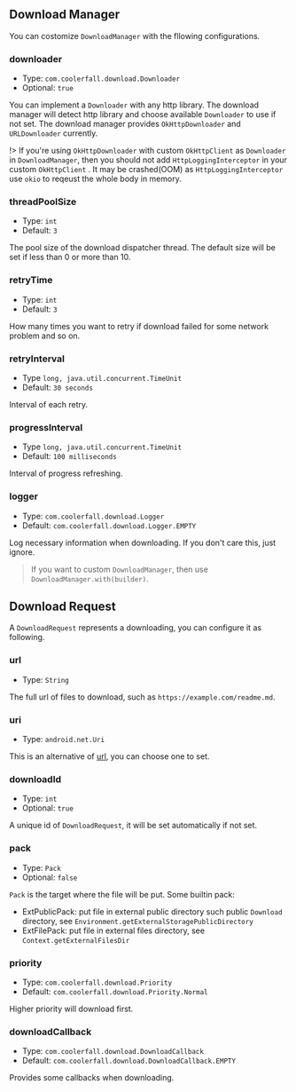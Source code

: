 ## Download Manager

You can costomize `DownloadManager` with the fllowing configurations.

### downloader

* Type: `com.coolerfall.download.Downloader`
* Optional: `true`

You can implement a `Downloader` with any http library. The download manager will detect http
library and choose available `Downloader` to use if not set. The download manager
provides `OkHttpDownloader` and `URLDownloader` currently.

!> If you're using `OkHttpDownloader` with custom `OkHttpClient` as `Downloader`
in `DownloadManager`, then you should not add `HttpLoggingInterceptor` in your custom `OkHttpClient`
. It may be crashed(OOM) as `HttpLoggingInterceptor ` use `okio` to reqeust the whole body in
memory.

### threadPoolSize

* Type: `int`
* Default: `3`

The pool size of the download dispatcher thread. The default size will be set if less than 0 or more
than 10.

### retryTime

* Type: `int`
* Default: `3`

How many times you want to retry if download failed for some network problem and so on.

### retryInterval

* Type `long, java.util.concurrent.TimeUnit`
* Default: `30 seconds`

Interval of each retry.

### progressInterval

* Type `long, java.util.concurrent.TimeUnit`
* Default: `100 milliseconds`

Interval of progress refreshing.

### logger

* Type: `com.coolerfall.download.Logger`
* Default: `com.coolerfall.download.Logger.EMPTY`

Log necessary information when downloading. If you don't care this, just ignore.

> If you want to custom `DownloadManager`, then use `DownloadManager.with(builder)`.

## Download Request

A `DownloadRequest` represents a downloading, you can configure it as following.

### url

* Type: `String`

The full url of files to download, such as `https://example.com/readme.md`.

### uri

* Type: `android.net.Uri`

This is an alternative of [url](#url), you can choose one to set.

### downloadId

* Type: `int`
* Optional: `true`

A unique id of `DownloadRequest`, it will be set automatically if not set.

### pack

* Type: `Pack`
* Optional: `false`

`Pack` is the target where the file will be put. Some builtin pack:

* ExtPublicPack: put file in external public directory such public `Download` directory,
  see `Environment.getExternalStoragePublicDirectory`
* ExtFilePack: put file in external files directory, see `Context.getExternalFilesDir`

### priority

* Type: `com.coolerfall.download.Priority`
* Default: `com.coolerfall.download.Priority.Normal`

Higher priority will download first.

### downloadCallback

* Type: `com.coolerfall.download.DownloadCallback`
* Default: `com.coolerfall.download.DownloadCallback.EMPTY`

Provides some callbacks when downloading.

